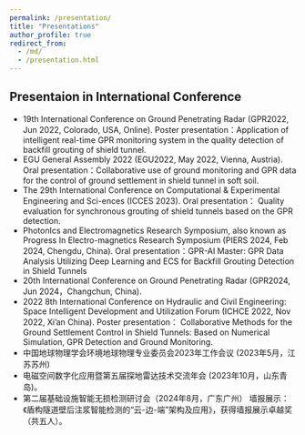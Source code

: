 ```yaml
---
permalink: /presentation/
title: "Presentations"
author_profile: true
redirect_from: 
  - /md/
  - /presentation.html
---
```


## Presentaion in International Conference
* 19th International Conference on Ground Penetrating Radar (GPR2022, Jun 2022, Colorado, USA, Online).
Poster presentation：Application of intelligent real-time GPR monitoring system in the quality detection of backfill grouting of shield tunnel.
*	EGU General Assembly 2022 (EGU2022, May 2022, Vienna, Austria). 
Oral presentation：Collaborative use of ground monitoring and GPR data for the control of ground settlement in shield tunnel in soft soil.
*	The 29th International Conference on Computational & Experimental Engineering and Sci-ences (ICCES 2023).
Oral presentation： Quality evaluation for synchronous grouting of shield tunnels based on the GPR detection.
*	PhotonIcs and Electromagnetics Research Symposium, also known as Progress In Electro-magnetics Research Symposium (PIERS 2024, Feb 2024, Chengdu, China).
Oral presentation：GPR-AI Master: GPR Data Analysis Utilizing Deep Learning and ECS for Backfill Grouting Detection in Shield Tunnels
*	20th International Conference on Ground Penetrating Radar (GPR2024, Jun 2024，Changchun, China).
*	2022 8th International Conference on Hydraulic and Civil Engineering: Space Intelligent Development and Utilization Forum (ICHCE 2022, Nov 2022, Xi’an China).
Poster presentation： Collaborative Methods for the Ground Settlement Control in Shield Tunnels: Based on Numerical Simulation, GPR Detection and Ground Monitoring.
*	中国地球物理学会环境地球物理专业委员会2023年工作会议 (2023年5月，江苏苏州)
*	电磁空间数字化应用暨第五届探地雷达技术交流年会 (2023年10月，山东青岛)。
*	第二届基础设施智能无损检测研讨会（2024年8月，广东广州）
墙报展示：《盾构隧道壁后注浆智能检测的“云-边-端”架构及应用》，获得墙报展示卓越奖（共五人）。



